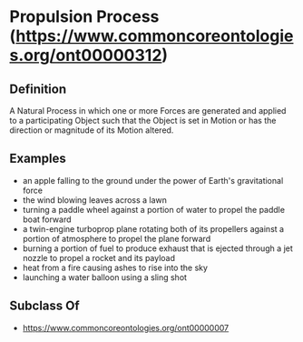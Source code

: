# Propulsion Process (https://www.commoncoreontologies.org/ont00000312)

## Definition
A Natural Process in which one or more Forces are generated and applied to a participating Object such that the Object is set in Motion or has the direction or magnitude of its Motion altered.

## Examples
- an apple falling to the ground under the power of Earth's gravitational force
- the wind blowing leaves across a lawn
- turning a paddle wheel against a portion of water to propel the paddle boat forward
- a twin-engine turboprop plane rotating both of its propellers against a portion of atmosphere to propel the plane forward
- burning a portion of fuel to produce exhaust that is ejected through a jet nozzle to propel a rocket and its payload
- heat from a fire causing ashes to rise into the sky
- launching a water balloon using a sling shot

## Subclass Of
- https://www.commoncoreontologies.org/ont00000007

